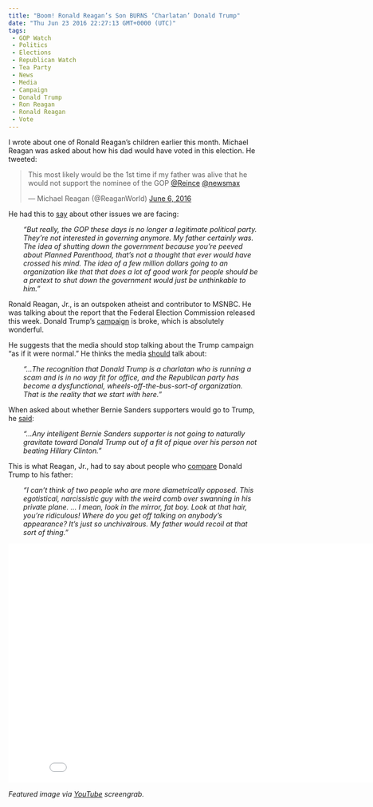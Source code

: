 ```yaml
---
title: "Boom! Ronald Reagan’s Son BURNS ‘Charlatan’ Donald Trump"
date: "Thu Jun 23 2016 22:27:13 GMT+0000 (UTC)"
tags: 
 - GOP Watch
 - Politics
 - Elections
 - Republican Watch
 - Tea Party
 - News
 - Media
 - Campaign
 - Donald Trump
 - Ron Reagan
 - Ronald Reagan
 - Vote
---
```

<p><!-- Quick Adsense WordPress Plugin: http://quicksense.net/ --></p><p>I wrote about one of Ronald Reagan&#x2019;s children earlier this month. Michael Reagan was asked about how his dad would have voted in this election. He tweeted:</p><blockquote class="twitter-tweet" data-width="500"><p lang="en" dir="ltr">This most likely would be the 1st time if my father was alive that he would not support the nominee of the GOP <a href="https://twitter.com/Reince" onclick="__gaTracker(&apos;send&apos;, &apos;event&apos;, &apos;outbound-article&apos;, &apos;https://twitter.com/Reince&apos;, &apos;@Reince&apos;);">@Reince</a> <a href="https://twitter.com/newsmax" onclick="__gaTracker(&apos;send&apos;, &apos;event&apos;, &apos;outbound-article&apos;, &apos;https://twitter.com/newsmax&apos;, &apos;@newsmax&apos;);">@newsmax</a></p>
<p>&#x2014; Michael Reagan (@ReaganWorld) <a href="https://twitter.com/ReaganWorld/status/739949809683955712" onclick="__gaTracker(&apos;send&apos;, &apos;event&apos;, &apos;outbound-article&apos;, &apos;https://twitter.com/ReaganWorld/status/739949809683955712&apos;, &apos;June 6, 2016&apos;);">June 6, 2016</a></p></blockquote><p><script async src="//platform.twitter.com/widgets.js" charset="utf-8"></script></p><p>He had this to <a href="http://www.liberalamerica.org/2016/06/07/ronald-reagans-son-talks-trump-dad-mightve-voted-video/" target="_blank">say</a> about other issues we are facing:</p><p style="padding-left: 30px;"><em>&#x201C;But really, the GOP these days is no longer a legitimate political party. They&#x2019;re not interested in governing anymore. My father certainly was. The idea of shutting down the government because you&#x2019;re peeved about Planned Parenthood, that&#x2019;s not a thought that ever would have crossed his mind. The idea of a few million dollars going to an organization like that that does a lot of good work for people should be a pretext to shut down the government would just be unthinkable to him.&#x201D;</em></p><p>Ronald Reagan, Jr., is an outspoken atheist and contributor to MSNBC. He was talking about the report that the Federal Election Commission released this week. Donald Trump&#x2019;s <a href="http://www.liberalamerica.org/2016/06/22/yes-top-5-reasons-donald-trumps-campaign-crashing-burning-tweets-video/" target="_blank">campaign</a> is broke, which is absolutely wonderful.</p><p>He suggests that the media should stop talking about the Trump campaign &#x201C;as if it were normal.&#x201D; He thinks the media <a href="http://winningdemocrats.com/ronald-reagans-son-just-shredded-charlatan-trump-for-running-a-scam-campaign-video/" onclick="__gaTracker(&apos;send&apos;, &apos;event&apos;, &apos;outbound-article&apos;, &apos;http://winningdemocrats.com/ronald-reagans-son-just-shredded-charlatan-trump-for-running-a-scam-campaign-video/&apos;, &apos;should&apos;);" target="_blank">should</a>&#xA0;talk about:</p><p style="padding-left: 30px;"><em>&#x201C;&#x2026;The recognition that Donald Trump is a charlatan who is running a scam and is in no way fit for office, and the Republican party has become a dysfunctional, wheels-off-the-bus-sort-of organization. That is the reality that we start with here.&#x201D;</em></p><p><!-- Quick Adsense WordPress Plugin: http://quicksense.net/ --></p><p>When asked about whether Bernie Sanders supporters would go to Trump, he <a href="http://www.mediaite.com/online/ronald-reagan-jr-shreds-charlatan-trump-for-running-a-scam-campaign/" onclick="__gaTracker(&apos;send&apos;, &apos;event&apos;, &apos;outbound-article&apos;, &apos;http://www.mediaite.com/online/ronald-reagan-jr-shreds-charlatan-trump-for-running-a-scam-campaign/&apos;, &apos;said&apos;);" target="_blank">said</a>:</p><p style="padding-left: 30px;"><em>&#x201C;&#x2026;Any intelligent Bernie Sanders supporter is not going to naturally gravitate toward Donald Trump out of a fit of pique over his person not beating Hillary Clinton.&#x201D;</em></p><p>This is what Reagan, Jr., had to say about people who <a href="http://www.politico.com/magazine/story/2015/09/reagan-sons-interview-donald-trump-213149" onclick="__gaTracker(&apos;send&apos;, &apos;event&apos;, &apos;outbound-article&apos;, &apos;http://www.politico.com/magazine/story/2015/09/reagan-sons-interview-donald-trump-213149&apos;, &apos;compare&apos;);" target="_blank">compare</a> Donald Trump to his father:</p><p style="padding-left: 30px;"><em>&#x201C;I can&#x2019;t think of two people who are more diametrically opposed. This egotistical, narcissistic guy with the weird comb over swanning in his private plane. &#x2026; I mean, look in the mirror, fat boy. Look at that hair, you&#x2019;re ridiculous! Where do you get off talking on anybody&#x2019;s appearance? It&#x2019;s just so unchivalrous. My father would recoil at that sort of thing.&#x201D;</em></p><p><iframe width="853" height="480" src="//www.youtube.com/embed/-F0vZttPU-o" frameborder="0" allowfullscreen></iframe></p><p><em>Featured image via <a href="https://www.youtube.com/watch?v=-F0vZttPU-o" onclick="__gaTracker(&apos;send&apos;, &apos;event&apos;, &apos;outbound-article&apos;, &apos;https://www.youtube.com/watch?v=-F0vZttPU-o&apos;, &apos;YouTube&apos;);">YouTube</a> screengrab.</em></p><div style="font-size:0px;height:0px;line-height:0px;margin:0;padding:0;clear:both"></div>